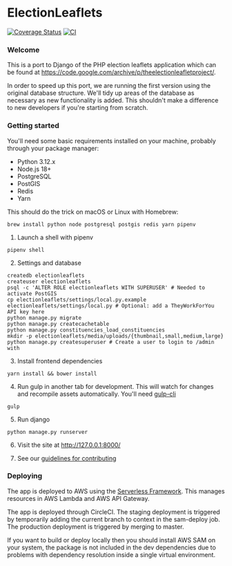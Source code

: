 # ElectionLeaflets

[![Coverage Status](https://coveralls.io/repos/DemocracyClub/electionleaflets/badge.svg?branch=master)](https://coveralls.io/r/DemocracyClub/electionleaflets?branch=django_1_7)
[![CI](https://circleci.com/gh/DemocracyClub/electionleaflets.svg?style=shield)](https://app.circleci.com/pipelines/github/DemocracyClub/electionleaflets)

### Welcome

This is a port to Django of the PHP election leaflets application which can be found at https://code.google.com/archive/p/theelectionleafletproject/.

In order to speed up this port, we are running the first version using the original database structure. We'll tidy up areas of the database as necessary as new functionality is added. This shouldn't make a difference to new developers if you're starting from scratch.

### Getting started

You'll need some basic requirements installed on your machine, probably through your package manager:

- Python 3.12.x
- Node.js 18+
- PostgreSQL
- PostGIS
- Redis
- Yarn

This should do the trick on macOS or Linux with Homebrew:

```shell
brew install python node postgresql postgis redis yarn pipenv
```

1. Launch a shell with pipenv
```shell
pipenv shell
```

2. Settings and database
```shell
createdb electionleaflets
createuser electionleaflets
psql -c 'ALTER ROLE electionleaflets WITH SUPERUSER' # Needed to activate PostGIS
cp electionleaflets/settings/local.py.example electionleaflets/settings/local.py # Optional: add a TheyWorkForYou API key here
python manage.py migrate
python manage.py createcachetable
python manage.py constituencies_load_constituencies
mkdir -p electionleaflets/media/uploads/{thumbnail,small,medium,large}
python manage.py createsuperuser # Create a user to login to /admin with
```

3. Install frontend dependencies
```
yarn install && bower install
```

4. Run gulp in another tab for development. This will watch for changes and recompile assets automatically. You'll need [gulp-cli](https://www.npmjs.com/package/gulp-cli) 
```
gulp
```

5. Run django
```
python manage.py runserver
```

6. Visit the site at http://127.0.0.1:8000/

7. See our [guidelines for contributing](CONTRIBUTING.md)

### Deploying

The app is deployed to AWS using the [Serverless
Framework](https://serverless.com/). This manages resources in AWS Lambda and
AWS API Gateway.

The app is deployed through CircleCI. The staging deployment is triggered by temporarily adding the current branch to context in the sam-deploy job. The production deployment is triggered by merging to master.

If you want to build or deploy locally then you should install AWS SAM on 
your system, the package is not included in the dev dependencies due to 
problems with dependency resolution inside a single virtual environment.  
